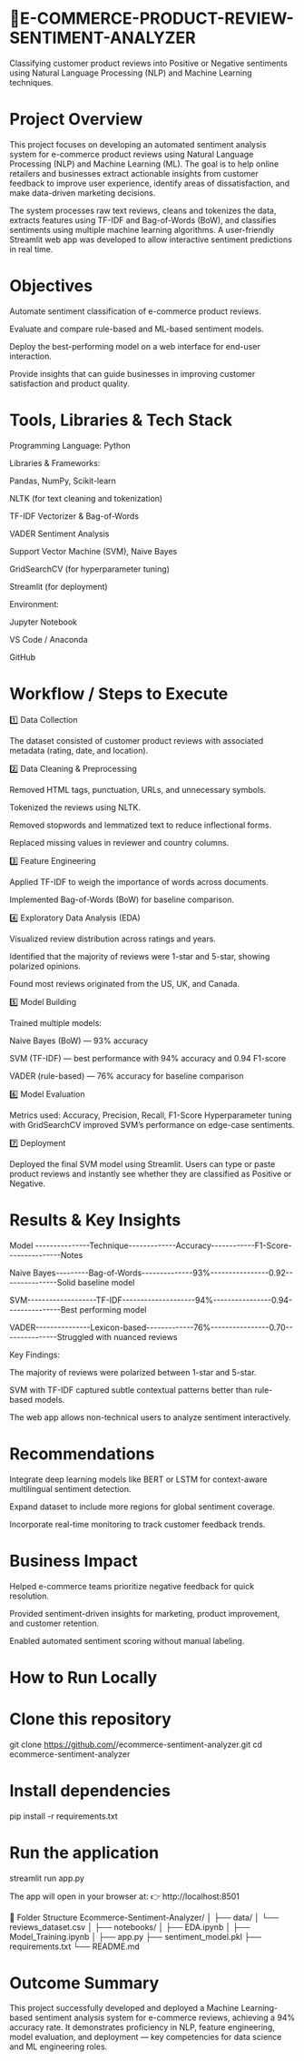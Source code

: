 # 🛒E-COMMERCE-PRODUCT-REVIEW-SENTIMENT-ANALYZER

Classifying customer product reviews into Positive or Negative sentiments using Natural Language Processing (NLP) and Machine Learning techniques.

# Project Overview

This project focuses on developing an automated sentiment analysis system for e-commerce product reviews using Natural Language Processing (NLP) and Machine Learning (ML).
The goal is to help online retailers and businesses extract actionable insights from customer feedback to improve user experience, identify areas of dissatisfaction, and make data-driven marketing decisions.

The system processes raw text reviews, cleans and tokenizes the data, extracts features using TF-IDF and Bag-of-Words (BoW), and classifies sentiments using multiple machine learning algorithms.
A user-friendly Streamlit web app was developed to allow interactive sentiment predictions in real time.

# Objectives

Automate sentiment classification of e-commerce product reviews.

Evaluate and compare rule-based and ML-based sentiment models.

Deploy the best-performing model on a web interface for end-user interaction.

Provide insights that can guide businesses in improving customer satisfaction and product quality.

# Tools, Libraries & Tech Stack

Programming Language: Python

Libraries & Frameworks:

Pandas, NumPy, Scikit-learn

NLTK (for text cleaning and tokenization)

TF-IDF Vectorizer & Bag-of-Words

VADER Sentiment Analysis

Support Vector Machine (SVM), Naive Bayes

GridSearchCV (for hyperparameter tuning)

Streamlit (for deployment)

Environment:

Jupyter Notebook

VS Code / Anaconda

GitHub

# Workflow / Steps to Execute
1️⃣ Data Collection

The dataset consisted of customer product reviews with associated metadata (rating, date, and location).

2️⃣ Data Cleaning & Preprocessing

Removed HTML tags, punctuation, URLs, and unnecessary symbols.

Tokenized the reviews using NLTK.

Removed stopwords and lemmatized text to reduce inflectional forms.

Replaced missing values in reviewer and country columns.

3️⃣ Feature Engineering

Applied TF-IDF to weigh the importance of words across documents.

Implemented Bag-of-Words (BoW) for baseline comparison.

4️⃣ Exploratory Data Analysis (EDA)

Visualized review distribution across ratings and years.

Identified that the majority of reviews were 1-star and 5-star, showing polarized opinions.

Found most reviews originated from the US, UK, and Canada.

5️⃣ Model Building

Trained multiple models:

Naive Bayes (BoW) — 93% accuracy

SVM (TF-IDF) — best performance with 94% accuracy and 0.94 F1-score

VADER (rule-based) — 76% accuracy for baseline comparison

6️⃣ Model Evaluation

Metrics used: Accuracy, Precision, Recall, F1-Score
Hyperparameter tuning with GridSearchCV improved SVM’s performance on edge-case sentiments.

7️⃣ Deployment

Deployed the final SVM model using Streamlit.
Users can type or paste product reviews and instantly see whether they are classified as Positive or Negative.

# Results & Key Insights
Model	---------------Technique-------------Accuracy------------F1-Score---------------Notes

Naive Bayes---------Bag-of-Words--------------93%----------------0.92---------------Solid baseline model

SVM-------------------TF-IDF--------------------94%----------------0.94---------------Best performing model

VADER---------------Lexicon-based-------------76%----------------0.70---------------Struggled with nuanced reviews

Key Findings:

The majority of reviews were polarized between 1-star and 5-star.

SVM with TF-IDF captured subtle contextual patterns better than rule-based models.

The web app allows non-technical users to analyze sentiment interactively.

# Recommendations

Integrate deep learning models like BERT or LSTM for context-aware multilingual sentiment detection.

Expand dataset to include more regions for global sentiment coverage.

Incorporate real-time monitoring to track customer feedback trends.

# Business Impact

Helped e-commerce teams prioritize negative feedback for quick resolution.

Provided sentiment-driven insights for marketing, product improvement, and customer retention.

Enabled automated sentiment scoring without manual labeling.

# How to Run Locally
# Clone this repository
git clone https://github.com/<your-username>/ecommerce-sentiment-analyzer.git
cd ecommerce-sentiment-analyzer

# Install dependencies
pip install -r requirements.txt

# Run the application
streamlit run app.py


The app will open in your browser at:
👉 http://localhost:8501

📁 Folder Structure
Ecommerce-Sentiment-Analyzer/
│
├── data/
│   └── reviews_dataset.csv
│
├── notebooks/
│   ├── EDA.ipynb
│   ├── Model_Training.ipynb
│
├── app.py
├── sentiment_model.pkl
├── requirements.txt
└── README.md

# Outcome Summary

This project successfully developed and deployed a Machine Learning-based sentiment analysis system for e-commerce reviews, achieving a 94% accuracy rate.
It demonstrates proficiency in NLP, feature engineering, model evaluation, and deployment — key competencies for data science and ML engineering roles.
